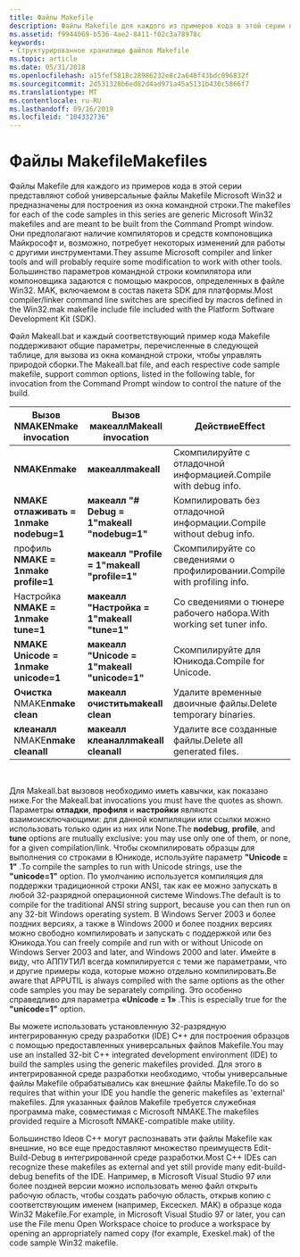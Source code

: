 ```yaml
---
title: Файлы Makefile
description: Файлы Makefile для каждого из примеров кода в этой серии представляют собой универсальные файлы Makefile Microsoft Win32 и предназначены для построения из окна командной строки.
ms.assetid: f9944069-b536-4ae2-8411-f02c3a78978c
keywords:
- Структурированное хранилище файлов Makefile
ms.topic: article
ms.date: 05/31/2018
ms.openlocfilehash: a15fef5818c28986232e8c2a648f43bdc096832f
ms.sourcegitcommit: 2d531328b6ed82d4ad971a45a5131b430c5866f7
ms.translationtype: MT
ms.contentlocale: ru-RU
ms.lasthandoff: 09/16/2019
ms.locfileid: "104332736"
---
```

# <a name="makefiles"></a><span data-ttu-id="61257-104">Файлы Makefile</span><span class="sxs-lookup"><span data-stu-id="61257-104">Makefiles</span></span>

<span data-ttu-id="61257-105">Файлы Makefile для каждого из примеров кода в этой серии представляют собой универсальные файлы Makefile Microsoft Win32 и предназначены для построения из окна командной строки.</span><span class="sxs-lookup"><span data-stu-id="61257-105">The makefiles for each of the code samples in this series are generic Microsoft Win32 makefiles and are meant to be built from the Command Prompt window.</span></span> <span data-ttu-id="61257-106">Они предполагают наличие компиляторов и средств компоновщика Майкрософт и, возможно, потребует некоторых изменений для работы с другими инструментами.</span><span class="sxs-lookup"><span data-stu-id="61257-106">They assume Microsoft compiler and linker tools and will probably require some modification to work with other tools.</span></span> <span data-ttu-id="61257-107">Большинство параметров командной строки компилятора или компоновщика задаются с помощью макросов, определенных в файле Win32. MAK, включаемом в состав пакета SDK для платформы.</span><span class="sxs-lookup"><span data-stu-id="61257-107">Most compiler/linker command line switches are specified by macros defined in the Win32.mak makefile include file included with the Platform Software Development Kit (SDK).</span></span>

<span data-ttu-id="61257-108">Файл Makeall.bat и каждый соответствующий пример кода Makefile поддерживают общие параметры, перечисленные в следующей таблице, для вызова из окна командной строки, чтобы управлять природой сборки.</span><span class="sxs-lookup"><span data-stu-id="61257-108">The Makeall.bat file, and each respective code sample makefile, support common options, listed in the following table, for invocation from the Command Prompt window to control the nature of the build.</span></span>



| <span data-ttu-id="61257-109">Вызов NMAKE</span><span class="sxs-lookup"><span data-stu-id="61257-109">Nmake invocation</span></span>        | <span data-ttu-id="61257-110">Вызов макеалл</span><span class="sxs-lookup"><span data-stu-id="61257-110">Makeall invocation</span></span>          | <span data-ttu-id="61257-111">Действие</span><span class="sxs-lookup"><span data-stu-id="61257-111">Effect</span></span>                       |
|-------------------------|-----------------------------|------------------------------|
| <span data-ttu-id="61257-112">**NMAKE**</span><span class="sxs-lookup"><span data-stu-id="61257-112">**nmake**</span></span>               | <span data-ttu-id="61257-113">**макеалл**</span><span class="sxs-lookup"><span data-stu-id="61257-113">**makeall**</span></span>                 | <span data-ttu-id="61257-114">Скомпилируйте с отладочной информацией.</span><span class="sxs-lookup"><span data-stu-id="61257-114">Compile with debug info.</span></span>     |
| <span data-ttu-id="61257-115">**NMAKE** **отлаживать = 1**</span><span class="sxs-lookup"><span data-stu-id="61257-115">**nmake** **nodebug=1**</span></span> | <span data-ttu-id="61257-116">**макеалл** **"# Debug = 1"**</span><span class="sxs-lookup"><span data-stu-id="61257-116">**makeall** **"nodebug=1"**</span></span> | <span data-ttu-id="61257-117">Компилировать без отладочной информации.</span><span class="sxs-lookup"><span data-stu-id="61257-117">Compile without debug info.</span></span>  |
| <span data-ttu-id="61257-118">профиль **NMAKE** **= 1**</span><span class="sxs-lookup"><span data-stu-id="61257-118">**nmake** **profile=1**</span></span> | <span data-ttu-id="61257-119">**макеалл** **"Profile = 1"**</span><span class="sxs-lookup"><span data-stu-id="61257-119">**makeall** **"profile=1"**</span></span> | <span data-ttu-id="61257-120">Скомпилируйте со сведениями о профилировании.</span><span class="sxs-lookup"><span data-stu-id="61257-120">Compile with profiling info.</span></span> |
| <span data-ttu-id="61257-121">Настройка **NMAKE** **= 1**</span><span class="sxs-lookup"><span data-stu-id="61257-121">**nmake** **tune=1**</span></span>    | <span data-ttu-id="61257-122">**макеалл** **"Настройка = 1"**</span><span class="sxs-lookup"><span data-stu-id="61257-122">**makeall** **"tune=1"**</span></span>    | <span data-ttu-id="61257-123">Со сведениями о тюнере рабочего набора.</span><span class="sxs-lookup"><span data-stu-id="61257-123">With working set tuner info.</span></span> |
| <span data-ttu-id="61257-124">**NMAKE** **Unicode = 1**</span><span class="sxs-lookup"><span data-stu-id="61257-124">**nmake** **unicode=1**</span></span> | <span data-ttu-id="61257-125">**макеалл** **"Unicode = 1"**</span><span class="sxs-lookup"><span data-stu-id="61257-125">**makeall** **"unicode=1"**</span></span> | <span data-ttu-id="61257-126">Скомпилируйте для Юникода.</span><span class="sxs-lookup"><span data-stu-id="61257-126">Compile for Unicode.</span></span>         |
| <span data-ttu-id="61257-127"> **Очистка** NMAKE</span><span class="sxs-lookup"><span data-stu-id="61257-127">**nmake** **clean**</span></span>     | <span data-ttu-id="61257-128">**макеалл** **очистить**</span><span class="sxs-lookup"><span data-stu-id="61257-128">**makeall** **clean**</span></span>       | <span data-ttu-id="61257-129">Удалите временные двоичные файлы.</span><span class="sxs-lookup"><span data-stu-id="61257-129">Delete temporary binaries.</span></span>   |
| <span data-ttu-id="61257-130"> **клеаналл** NMAKE</span><span class="sxs-lookup"><span data-stu-id="61257-130">**nmake** **cleanall**</span></span>  | <span data-ttu-id="61257-131">**макеалл** **клеаналл**</span><span class="sxs-lookup"><span data-stu-id="61257-131">**makeall** **cleanall**</span></span>    | <span data-ttu-id="61257-132">Удалите все созданные файлы.</span><span class="sxs-lookup"><span data-stu-id="61257-132">Delete all generated files.</span></span>  |



 

<span data-ttu-id="61257-133">Для Makeall.bat вызовов необходимо иметь кавычки, как показано ниже.</span><span class="sxs-lookup"><span data-stu-id="61257-133">For the Makeall.bat invocations you must have the quotes as shown.</span></span> <span data-ttu-id="61257-134">Параметры **отладки**, **профиля** и **настройки** являются взаимоисключающими: для данной компиляции или ссылки можно использовать только один из них или None.</span><span class="sxs-lookup"><span data-stu-id="61257-134">The **nodebug**, **profile**, and **tune** options are mutually exclusive: you may use only one of them, or none, for a given compilation/link.</span></span> <span data-ttu-id="61257-135">Чтобы скомпилировать образцы для выполнения со строками в Юникоде, используйте параметр **"Unicode = 1"** .</span><span class="sxs-lookup"><span data-stu-id="61257-135">To compile the samples to run with Unicode strings, use the **"unicode=1"** option.</span></span> <span data-ttu-id="61257-136">По умолчанию используется компиляция для поддержки традиционной строки ANSI, так как ее можно запускать в любой 32-разрядной операционной системе Windows.</span><span class="sxs-lookup"><span data-stu-id="61257-136">The default is to compile for the traditional ANSI string support, because you can then run on any 32-bit Windows operating system.</span></span> <span data-ttu-id="61257-137">В Windows Server 2003 и более поздних версиях, а также в Windows 2000 и более поздних версиях можно свободно компилировать и запускать с поддержкой или без Юникода.</span><span class="sxs-lookup"><span data-stu-id="61257-137">You can freely compile and run with or without Unicode on Windows Server 2003 and later, and Windows 2000 and later.</span></span> <span data-ttu-id="61257-138">Имейте в виду, что АППУТИЛ всегда компилируется с теми же параметрами, что и другие примеры кода, которые можно отдельно компилировать.</span><span class="sxs-lookup"><span data-stu-id="61257-138">Be aware that APPUTIL is always compiled with the same options as the other code samples you may be separately compiling.</span></span> <span data-ttu-id="61257-139">Это особенно справедливо для параметра **«Unicode = 1»** .</span><span class="sxs-lookup"><span data-stu-id="61257-139">This is especially true for the **"unicode=1"** option.</span></span>

<span data-ttu-id="61257-140">Вы можете использовать установленную 32-разрядную интегрированную среду разработки (IDE) C++ для построения образцов с помощью предоставленных универсальных файлов Makefile.</span><span class="sxs-lookup"><span data-stu-id="61257-140">You may use an installed 32-bit C++ integrated development environment (IDE) to build the samples using the generic makefiles provided.</span></span> <span data-ttu-id="61257-141">Для этого в интегрированной среде разработки необходимо, чтобы универсальные файлы Makefile обрабатывались как внешние файлы Makefile.</span><span class="sxs-lookup"><span data-stu-id="61257-141">To do so requires that within your IDE you handle the generic makefiles as 'external' makefiles.</span></span> <span data-ttu-id="61257-142">Для указанных файлов Makefile требуется служебная программа make, совместимая с Microsoft NMAKE.</span><span class="sxs-lookup"><span data-stu-id="61257-142">The makefiles provided require a Microsoft NMAKE-compatible make utility.</span></span>

<span data-ttu-id="61257-143">Большинство Ideов C++ могут распознавать эти файлы Makefile как внешние, но все еще предоставляют множество преимуществ Edit-Build-Debug в интегрированной среде разработки.</span><span class="sxs-lookup"><span data-stu-id="61257-143">Most C++ IDEs can recognize these makefiles as external and yet still provide many edit-build-debug benefits of the IDE.</span></span> <span data-ttu-id="61257-144">Например, в Microsoft Visual Studio 97 или более поздней версии можно использовать меню файл открыть рабочую область, чтобы создать рабочую область, открыв копию с соответствующим именем (например, Ексескел. MAK) в образце кода Win32 Makefile.</span><span class="sxs-lookup"><span data-stu-id="61257-144">For example, in Microsoft Visual Studio 97 or later, you can use the File menu Open Workspace choice to produce a workspace by opening an appropriately named copy (for example, Exeskel.mak) of the code sample Win32 makefile.</span></span>

 

 




